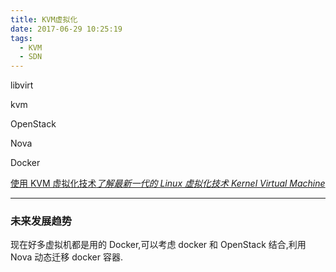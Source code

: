 ```yaml
---
title: KVM虚拟化
date: 2017-06-29 10:25:19
tags:
  - KVM
  - SDN
---
```


<!-- more -->

libvirt

kvm

OpenStack

Nova

Docker

[使用 KVM 虚拟化技术*了解最新一代的 Linux 虚拟化技术 Kernel Virtual Machine*](https://www.ibm.com/developerworks/cn/linux/l-using-kvm/index.html)

---

### 未来发展趋势

现在好多虚拟机都是用的 Docker,可以考虑 docker 和 OpenStack 结合,利用 Nova 动态迁移 docker 容器.
